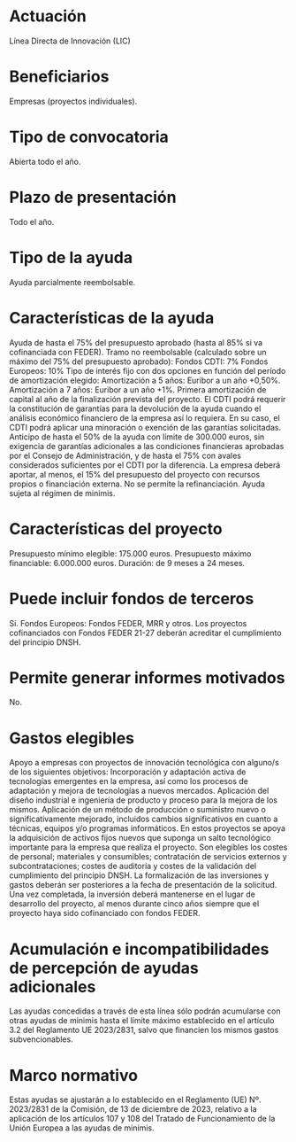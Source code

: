 # Actuación
Línea Directa de Innovación (LIC)

# Beneficiarios
Empresas (proyectos individuales).

# Tipo de convocatoria
Abierta todo el año.

# Plazo de presentación
Todo el año.

# Tipo de la ayuda
Ayuda parcialmente reembolsable.

# Características de la ayuda
Ayuda de hasta el 75% del presupuesto aprobado (hasta al 85% si va cofinanciada con FEDER).
Tramo no reembolsable (calculado sobre un máximo del 75% del presupuesto aprobado):
Fondos CDTI: 7%
Fondos Europeos: 10%
Tipo de interés fijo con dos opciones en función del período de amortización elegido:
Amortización a 5 años: Euribor a un año +0,50%.
Amortización a 7 años: Euribor a un año +1%.
Primera amortización de capital al año de la finalización prevista del proyecto.
El CDTI podrá requerir la constitución de garantías para la devolución de la ayuda cuando el análisis económico financiero de la empresa así lo requiera.
En su caso, el CDTI podrá aplicar una minoración o exención de las garantías solicitadas.
Anticipo de hasta el 50% de la ayuda con límite de 300.000 euros, sin exigencia de garantías adicionales a las condiciones financieras aprobadas por el Consejo de Administración, y de hasta el 75% con avales considerados suficientes por el CDTI por la diferencia.
La empresa deberá aportar, al menos, el 15% del presupuesto del proyecto con recursos propios o financiación externa. No se permite la refinanciación.
Ayuda sujeta al régimen de minimis.

# Características del proyecto
Presupuesto mínimo elegible: 175.000 euros.
Presupuesto máximo financiable: 6.000.000 euros.
Duración: de 9 meses a 24 meses.

# Puede incluir fondos de terceros
Sí. Fondos Europeos: Fondos FEDER, MRR y otros.
Los proyectos cofinanciados con Fondos FEDER 21-27 deberán acreditar el cumplimiento del principio DNSH.

# Permite generar informes motivados
No.

# Gastos elegibles
Apoyo a empresas con proyectos de innovación tecnológica con alguno/s de los siguientes objetivos:
Incorporación y adaptación activa de tecnologías emergentes en la empresa, así como los procesos de adaptación y mejora de tecnologías a nuevos mercados.
Aplicación del diseño industrial e ingeniería de producto y proceso para la mejora de los mismos.
Aplicación de un método de producción o suministro nuevo o significativamente mejorado, incluidos cambios significativos en cuanto a técnicas, equipos y/o programas informáticos. 
En estos proyectos se apoya la adquisición de activos fijos nuevos que suponga un salto tecnológico importante para la empresa que realiza el proyecto. Son elegibles los costes de personal; materiales y consumibles; contratación de servicios externos y subcontrataciones; costes de auditoría y costes de la validación del cumplimiento del principio DNSH.
La formalización de las inversiones y gastos deberán ser posteriores a la fecha de presentación de la solicitud.
Una vez completada, la inversión deberá mantenerse en el lugar de desarrollo del proyecto, al menos durante cinco años siempre que el proyecto haya sido cofinanciado con fondos FEDER.

# Acumulación e incompatibilidades de percepción de ayudas adicionales
Las ayudas concedidas a través de esta línea sólo podrán acumularse con otras ayudas de minimis hasta el límite máximo establecido en el artículo 3.2 del Reglamento UE 2023/2831, salvo que financien los mismos gastos subvencionables.

# Marco normativo
Estas ayudas se ajustarán a lo establecido en el Reglamento (UE) Nº. 2023/2831 de la Comisión, de 13 de diciembre de 2023, relativo a la aplicación de los artículos 107 y 108 del Tratado de Funcionamiento de la Unión Europea a las ayudas de minimis.

